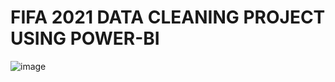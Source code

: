 # FIFA 2021 DATA CLEANING PROJECT USING POWER-BI
![image](https://github.com/Junnielexia/POWER-BI-FULL-PROJECTS/assets/95970546/2dbc1264-309f-4786-b391-023c4a5393e3)


